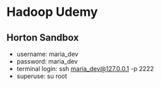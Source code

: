 # Hadoop Udemy


## Horton Sandbox

- username: maria_dev
- password: maria_dev
- terminal login: ssh maria_dev@127.0.0.1 -p 2222
- superuse: su root
